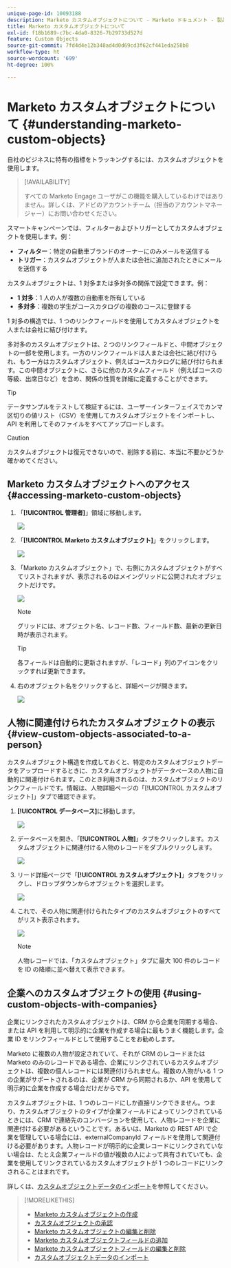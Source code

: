 ```yaml
---
unique-page-id: 10093188
description: Marketo カスタムオブジェクトについて - Marketo ドキュメント - 製品ドキュメント
title: Marketo カスタムオブジェクトについて
exl-id: f18b1689-c7bc-4da0-8326-7b29733d527d
feature: Custom Objects
source-git-commit: 7fd4d4e12b348ad4d0d69cd3f62cf441eda258b8
workflow-type: ht
source-wordcount: '699'
ht-degree: 100%

---
```


# Marketo カスタムオブジェクトについて {#understanding-marketo-custom-objects}

自社のビジネスに特有の指標をトラッキングするには、カスタムオブジェクトを使用します。

>[!AVAILABILITY]
>
>すべての Marketo Engage ユーザがこの機能を購入しているわけではありません。詳しくは、アドビのアカウントチーム（担当のアカウントマネージャー）にお問い合わせください。

スマートキャンペーンでは、フィルターおよびトリガーとしてカスタムオブジェクトを使用します。例：

* **フィルター**：特定の自動車ブランドのオーナーにのみメールを送信する
* **トリガー**：カスタムオブジェクトが人または会社に追加されたときにメールを送信する

カスタムオブジェクトは、1 対多または多対多の関係で設定できます。例：

* **1 対多**：1 人の人が複数の自動車を所有している
* **多対多**：複数の学生がコースカタログの複数のコースに登録する

1 対多の構造では、1 つのリンクフィールドを使用してカスタムオブジェクトを人または会社に結び付けます。

多対多のカスタムオブジェクトは、2 つのリンクフィールドと、中間オブジェクトの一部を使用します。一方のリンクフィールドは人または会社に結び付けられ、もう一方はカスタムオブジェクト、例えばコースカタログに結び付けられます。この中間オブジェクトに、さらに他のカスタムフィールド（例えばコースの等級、出席日など）を含め、関係の性質を詳細に定義することができます。

>[!TIP]
>
>データサンプルをテストして検証するには、ユーザーインターフェイスでカンマ区切りの値リスト（CSV）を使用してカスタムオブジェクトをインポートし、API を利用してそのファイルをすべてアップロードします。

>[!CAUTION]
>
>カスタムオブジェクトは復元できないので、削除する前に、本当に不要かどうか確かめてください。

## Marketo カスタムオブジェクトへのアクセス {#accessing-marketo-custom-objects}

1. 「**[!UICONTROL 管理者]**」領域に移動します。

   ![](assets/understanding-marketo-custom-objects-1.png)

1. 「**[!UICONTROL Marketo カスタムオブジェクト]**」をクリックします。

   ![](assets/understanding-marketo-custom-objects-2.png)

1. 「Marketo カスタムオブジェクト」で、右側にカスタムオブジェクトがすべてリストされますが、表示されるのはメイングリッドに公開されたオブジェクトだけです。

   ![](assets/understanding-marketo-custom-objects-3.png)

   >[!NOTE]
   >
   >グリッドには、オブジェクト名、レコード数、フィールド数、最新の更新日時が表示されます。

   >[!TIP]
   >
   >各フィールドは自動的に更新されますが、「レコード」列のアイコンをクリックすれば更新できます。

1. 右のオブジェクト名をクリックすると、詳細ページが開きます。

   ![](assets/understanding-marketo-custom-objects-4.png)

## 人物に関連付けられたカスタムオブジェクトの表示 {#view-custom-objects-associated-to-a-person}

カスタムオブジェクト構造を作成しておくと、特定のカスタムオブジェクトデータをアップロードするときに、カスタムオブジェクトがデータベースの人物に自動的に関連付けられます。このとき利用されるのは、カスタムオブジェクトのリンクフィールドです。情報は、人物詳細ページの「[!UICONTROL カスタムオブジェクト]」タブで確認できます。

1. **[!UICONTROL データベース]**&#x200B;に移動します。

   ![](assets/understanding-marketo-custom-objects-5.png)

1. データベースを開き、「**[!UICONTROL 人物]**」タブをクリックします。カスタムオブジェクトに関連付ける人物のレコードをダブルクリックします。

   ![](assets/understanding-marketo-custom-objects-6.png)

1. リード詳細ページで「**[!UICONTROL カスタムオブジェクト]**」タブをクリックし、ドロップダウンからオブジェクトを選択します。

   ![](assets/understanding-marketo-custom-objects-7.png)

1. これで、その人物に関連付けられたタイプのカスタムオブジェクトのすべてがリスト表示されます。

   ![](assets/understanding-marketo-custom-objects-8.png)

   >[!NOTE]
   >
   >人物レコードでは、「カスタムオブジェクト」タブに最大 100 件のレコードを ID の降順に並べ替えて表示できます。

## 企業へのカスタムオブジェクトの使用 {#using-custom-objects-with-companies}

企業にリンクされたカスタムオブジェクトは、CRM から企業を同期する場合、または API を利用して明示的に企業を作成する場合に最もうまく機能します。企業 ID をリンクフィールドとして使用することをお勧めします。

Marketo に複数の人物が設定されていて、それが CRM のレコードまたは Marketo のみのレコードである場合、企業にリンクされているカスタムオブジェクトは、複数の個人レコードには関連付けられません。複数の人物がいる 1 つの企業がサポートされるのは、企業が CRM から同期されるか、API を使用して明示的に企業を作成する場合だけだからです。

カスタムオブジェクトは、1 つのレコードにしか直接リンクできません。つまり、カスタムオブジェクトのタイプが企業フィールドによってリンクされているときには、CRM で連絡先のコンバージョンを使用して、人物レコードを企業に関連付ける必要があるということです。あるいは、Marketo の REST API で企業を管理している場合には、externalCompanyId フィールドを使用して関連付ける必要があります。人物レコードが明示的に企業レコードにリンクされていない場合は、たとえ企業フィールドの値が複数の人によって共有されていても、企業を使用してリンクされているカスタムオブジェクトが 1 つのレコードにリンクされることはまれです。

詳しくは、[カスタムオブジェクトデータのインポート](/help/marketo/product-docs/administration/marketo-custom-objects/import-custom-object-data.md)を参照してください。

>[!MORELIKETHIS]
>
>* [Marketo カスタムオブジェクトの作成](/help/marketo/product-docs/administration/marketo-custom-objects/create-marketo-custom-objects.md)
>* [カスタムオブジェクトの承認](/help/marketo/product-docs/administration/marketo-custom-objects/approve-a-custom-object.md)
>* [Marketo カスタムオブジェクトの編集と削除](/help/marketo/product-docs/administration/marketo-custom-objects/edit-and-delete-a-marketo-custom-object.md)
>* [Marketo カスタムオブジェクトフィールドの追加](/help/marketo/product-docs/administration/marketo-custom-objects/add-marketo-custom-object-fields.md)
>* [Marketo カスタムオブジェクトフィールドの編集と削除](/help/marketo/product-docs/administration/marketo-custom-objects/edit-and-delete-marketo-custom-object-fields.md)
>* [カスタムオブジェクトデータのインポート](/help/marketo/product-docs/administration/marketo-custom-objects/import-custom-object-data.md)
